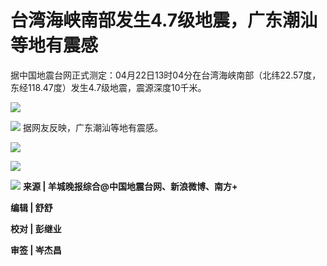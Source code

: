 # 台湾海峡南部发生4.7级地震，广东潮汕等地有震感

据中国地震台网正式测定：04月22日13时04分在台湾海峡南部（北纬22.57度，东经118.47度）发生4.7级地震，震源深度10千米。

![](https://inews.gtimg.com/newsapp_bt/0/15782043015/1000)

![](https://inews.gtimg.com/newsapp_bt/0/15782043016/1000)
据网友反映，广东潮汕等地有震感。

![](https://inews.gtimg.com/newsapp_bt/0/15782043017/1000)

![](https://inews.gtimg.com/newsapp_bt/0/15782043033/1000)

![](https://inews.gtimg.com/newsapp_bt/0/15782043034/1000)
**来源 | 羊城晚报综合@中国地震台网、新浪微博、南方+**

**编辑 | 舒舒**

**校对 | 彭继业**

**审签 | 岑杰昌**

